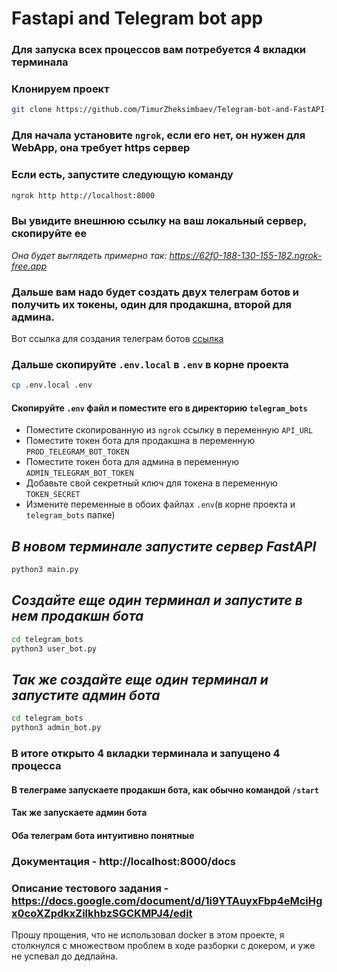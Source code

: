 # Fastapi and Telegram bot app

### Для запуска всех процессов вам потребуется 4 вкладки терминала
### Клонируем проект
```bash
git clone https://github.com/TimurZheksimbaev/Telegram-bot-and-FastAPI-Task.git
```

### Для начала установите `ngrok`, если его нет, он нужен для WebApp, она требует https сервер 
### Если есть, запустите следующую команду
```bash
ngrok http http://localhost:8000
```
### Вы увидите внешнюю ссылку на ваш локальный сервер, скопируйте ее
*Она будет выглядеть примерно так: https://62f0-188-130-155-182.ngrok-free.app*

### Дальше вам надо будет создать двух телеграм ботов и получить их токены, один для продакшна, второй для админа.
Вот ссылка для создания телеграм ботов [ссылка](https://t.me/BotFather)


### Дальше скопируйте `.env.local` в `.env` в корне проекта
```bash
cp .env.local .env
```
#### Скопируйте `.env` файл и поместите его в директорию `telegram_bots`
- Поместите скопированную из `ngrok` ссылку в переменную `API_URL`
- Поместите токен бота для продакшна в переменную `PROD_TELEGRAM_BOT_TOKEN`
- Поместите токен бота для админа в переменную `ADMIN_TELEGRAM_BOT_TOKEN`
- Добавьте свой секретный ключ для токена в переменную `TOKEN_SECRET`
- Измените переменные в обоих файлах `.env`(в корне проекта и `telegram_bots` папке)

## *В новом терминале запустите сервер FastAPI*
```bash
python3 main.py
```

## *Создайте еще один терминал и запустите в нем продакшн бота*
```bash
cd telegram_bots
python3 user_bot.py
```

## *Так же создайте еще один терминал и запустите админ бота*
```bash
cd telegram_bots
python3 admin_bot.py
```
### В итоге открыто 4 вкладки терминала и запущено 4 процесса
#### В телеграме запускаете продакшн бота, как обычно командой `/start`
#### Так же запускаете админ бота
#### Оба телеграм бота интуитивно понятные

### Документация - http://localhost:8000/docs
### Описание тестового задания - https://docs.google.com/document/d/1i9YTAuyxFbp4eMciHgx0coXZpdkxZilkhbzSGCKMPJ4/edit
Прошу прощения, что не использовал docker в этом проекте, я столкнулся с множеством проблем в ходе разборки с докером, и уже не успевал до дедлайна.
